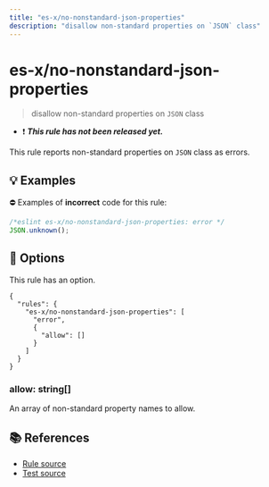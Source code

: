 ```yaml
---
title: "es-x/no-nonstandard-json-properties"
description: "disallow non-standard properties on `JSON` class"
---
```


# es-x/no-nonstandard-json-properties
> disallow non-standard properties on `JSON` class

- ❗ <badge text="This rule has not been released yet." vertical="middle" type="error"> ***This rule has not been released yet.*** </badge>

This rule reports non-standard properties on `JSON` class as errors.

## 💡 Examples

⛔ Examples of **incorrect** code for this rule:

<eslint-playground type="bad">

```js
/*eslint es-x/no-nonstandard-json-properties: error */
JSON.unknown();
```

</eslint-playground>

## 🔧 Options

This rule has an option.

```jsonc
{
  "rules": {
    "es-x/no-nonstandard-json-properties": [
      "error",
      {
        "allow": []
      }
    ]
  }
}
```

### allow: string[]

An array of non-standard property names to allow.

## 📚 References

- [Rule source](https://github.com/eslint-community/eslint-plugin-es-x/blob/master/lib/rules/no-nonstandard-json-properties.js)
- [Test source](https://github.com/eslint-community/eslint-plugin-es-x/blob/master/tests/lib/rules/no-nonstandard-json-properties.js)
